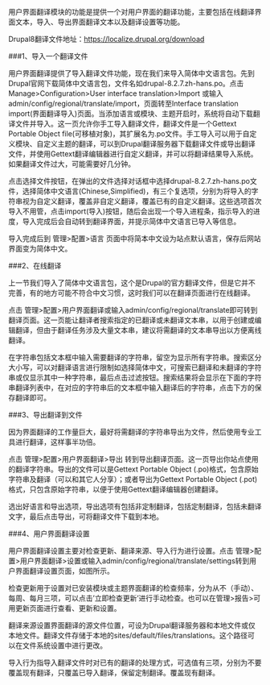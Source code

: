 用户界面翻译模块的功能是提供一个对用户界面的翻译功能，主要包括在线翻译界面文本，导入、导出界面翻译文本以及翻译设置等功能。

Drupal8翻译文件地址：https://localize.drupal.org/download

###1、导入一个翻译文件

用户界面翻译提供了导入翻译文件功能，现在我们来导入简体中文语言包。先到Drupal官网下载简体中文语言包，文件名如drupal-8.2.7.zh-hans.po。点击 Manage>Configuration>User interface translation>Import 或输入admin/config/regional/translate/import，页面转至Interface translation import(界面翻译导入)页面。当添加语言或模块、主题开启时，系统将自动下载翻译文件并导入。这一页允许你手工导入翻译文件，翻译文件是一个Gettext Portable Object file(可移植对象)，其扩展名为.po文件。手工导入可以用于自定义模块、自定义主题的翻译，可以到Drupal翻译服务器下载翻译文件或导出翻译文件，并使用Gettext翻译编辑器进行自定义翻译，并可以将翻译结果导入系统。如果翻译文件过大，可能需要好几分钟。

点击选择文件按钮，在弹出的文件选择对话框中选择drupal-8.2.7.zh-hans.po文件，选择简体中文语言(Chinese,Simplified)，有三个复选项，分别为将导入的字符串视为自定义翻译，覆盖非自定义翻译，覆盖已有的自定义翻译。这些选项首次导入不用管，点击import(导入)按钮，随后会出现一个导入进程条，指示导入的进度，导入完成后会自动转到翻译界面，并提示简体中文语言已导入等信息。

导入完成后到 管理>配置>语言 页面中将简本中文设为站点默认语言，保存后网站界面变为简体中文。

###2、在线翻译

上一节我们导入了简体中文语言包，这个是Drupal的官方翻译文件，但是它并不完善，有的地方可能不符合中文习惯，这时我们可以在翻译页面进行在线翻译。

点击 管理>配置>用户界面翻译或输入admin/config/regional/translate即可转到翻译页面。这一页能让翻译者搜索指定的已翻译或未翻译文本串，以用于创建或编辑翻译，但由于翻译任务涉及大量文本串，建议将需翻译的文本串导出以方便离线翻译。

在字符串包括文本框中输入需要翻译的字符串，留空为显示所有字符串。搜索区分大小写，可以对翻译语言进行限制如选择简体中文，可搜索已翻译和未翻译的字符串或仅显示其中一种字符串，最后点击过滤按钮。搜索结果将会显示在下面的字符串翻译列表中，在对应的字符串后的文本框中输入翻译后的字符串，点击下方的保存翻译即可。

###3、导出翻译到文件

因为界面翻译的工作量巨大，最好将需翻译的字符串导出为文件，然后使用专业工具进行翻译，这样事半功倍。

点击 管理>配置>用户界面翻译>导出 转到导出翻译页面。这一页导出你站点使用的翻译字符串。导出的文件可以是Gettext Portable Object (.po)格式，包含原始字符串及翻译（可以和其它人分享）；或者导出为Gettext Portable Object (.pot)格式，只包含原始字符串，以便于使用Gettext翻译编辑器创建翻译。

选出好语言和导出选项，导出选项有包括非定制翻译，包括定制翻译，包括未翻译文字，最后点击导出，可将翻译文件下载到本地。

###4、用户界面翻译设置

用户界面翻译设置主要对检查更新、翻译来源、导入行为进行设置。点击 管理>配置>用户界面翻译>设置或输入admin/config/regional/translate/settings转到用户界面翻译设置页面，如图所示。

检查更新用于设置对已安装模块或主题界面翻译的检查频率，分为从不（手动）、每周、每月三项，可以点击’立即检查更新’进行手动检查。也可以在管理>报告>可用更新页面进行查看、更新和设置。

翻译来源设置界面翻译的源文件位置，可设为Drupal翻译服务器和本地文件或仅本地文件。翻译文件存储于本地的sites/default/files/translations。这个路径可以在文件系统设置中进行更改。

导入行为指导入翻译文件时对已有的翻译的处理方式，可选值有三项，分别为不要覆盖现有翻译，只覆盖已导入翻译，保留定制翻译。覆盖现有翻译。
